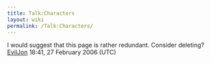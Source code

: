 ```yaml
---
title: Talk:Characters
layout: wiki
permalink: /Talk:Characters/
---
```


I would suggest that this page is rather redundant. Consider deleting?
[EvilJon](/User:EvilJon "wikilink") 18:41, 27 February 2006 (UTC)